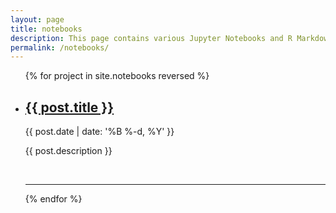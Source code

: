 ```yaml
---
layout: page
title: notebooks
description: This page contains various Jupyter Notebooks and R Markdown HTML files created for use in data science projects. 
permalink: /notebooks/
---
```


<ul class="post-list">
    {% for project in site.notebooks reversed %}
      <li>
        <h2><a class="post-title" href="{{ post.url | prepend: site.baseurl }}">{{ post.title }}</a></h2>
        <p class="post-meta">{{ post.date | date: '%B %-d, %Y' }}</p>
        <p>{{ post.description }}</p>
        <br/>
        <hr/>
      </li>
    {% endfor %}
</ul>
